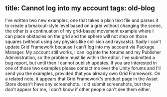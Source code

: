 title: Cannot log into my account
tags: old-blog
---

I've written two new examples, one that takes a plain text file and parses it
to create a breakout-style level based on a grid without changing the scene,
the other is a continuation of my grid-based movement example where I can place
obstacles on the grid and the sphere will not step on those squares (without
using any physics like collision and raycasts). Sadly I can't update Grid
Framework because I can't log into my account via Package Manager. My account
still works, I can log into the forums and my Publisher Administration, so the
problem must lie within the editor. I've submitted a bug report, but until then
I cannot publish updates. If you are interested in one of those two examples
please contact me over the Unity forums and I'll send you the examples,
provided that you already own Grid Framework. On a related note, it appears
that Grid Framework's product page in the Asset Store doesn't have any
screenshots. I did submit screenshots, but they don't appear for me, I don't
know if other people can't see them either.
